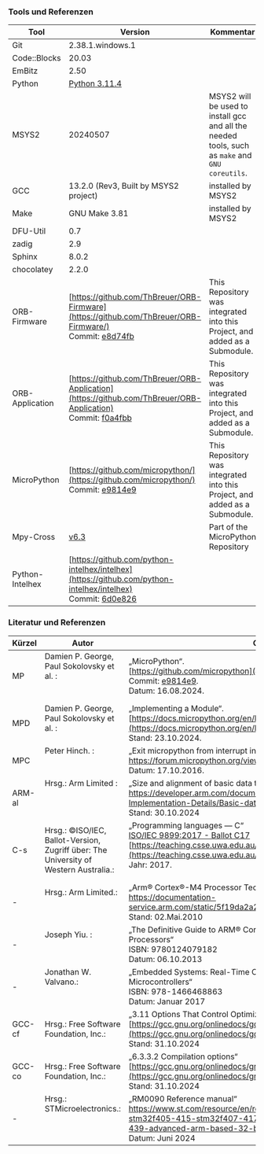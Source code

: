 ### Tools und Referenzen
 
| Tool            | Version       |     Kommentar | 
| -------------   | ------------- | ------------- |
| Git             |  2.38.1.windows.1 ||
| Code::Blocks    | 20.03             ||
| EmBitz          |  2.50             ||
| Python          | [Python 3.11.4](https://www.python.org/downloads/release/python-3114/) ||
| MSYS2           | 20240507      | MSYS2 will be used to install gcc and all the needed tools, such as `make` and `GNU coreutils`.|
| GCC             | 13.2.0 (Rev3, Built by MSYS2 project) | installed by MSYS2|
| Make            | GNU Make 3.81 | installed by MSYS2 |
| DFU-Util        |     0.7 ||
| zadig           |     2.9 ||
| Sphinx          |   8.0.2 ||
| chocolatey | 2.2.0||
| ORB-Firmware    |[https://github.com/ThBreuer/ORB-Firmware](https://github.com/ThBreuer/ORB-Firmware/) <br> Commit: [e8d74fb](https://github.com/ThBreuer/ORB-Firmware/commit/e8d74fba21e8ca6ec5e522813ab1235f87808662) | This Repository was integrated into this Project, and added as a Submodule.| 
| ORB-Application |[https://github.com/ThBreuer/ORB-Application](https://github.com/ThBreuer/ORB-Application) <br>Commit: [f0a4fbb](https://github.com/ThBreuer/ORB-Application/commit/f0a4fbb16f6ff9cc55ac2eb13b818f4c39970ef4)|This Repository was integrated into this Project, and added as a Submodule.|
| MicroPython     |[https://github.com/micropython/](https://github.com/micropython/) <br> Commit: [e9814e9](https://github.com/micropython/commit/e9814e987bcc816fb67e38748a5afce466c45606)|This Repository was integrated into this Project, and added as a Submodule.|
| Mpy-Cross       | [v6.3](./../../../../micropython/tree/master/tree/master/mpy-cross)| Part of the MicroPython Repository |
| Python-Intelhex | [https://github.com/python-intelhex/intelhex](https://github.com/python-intelhex/intelhex)<br> Commit: [6d0e826](https://github.com/python-intelhex/intelhex/commit/6d0e826b1efd0c9978e0027603138c5a436729a3) ||

### Literatur und Referenzen
| Kürzel | Autor | Quelle |
|    -   |  -  |   -   |
| MP     | Damien P. George, Paul Sokolovsky et al. : <br><br><br>| „MicroPython“. <br> [https://github.com/micropython](#https://github.com/micropython). <br> Commit: [e9814e9](https://github.com/micropython/commit/e9814e987bcc816fb67e38748a5afce466c45606). <br> Datum: 16.08.2024.  |
| MPD| Damien P. George, Paul Sokolovsky et al. : <br> <br> | „Implementing a Module“. <br> [https://docs.micropython.org/en/latest/develop/library.html](https://docs.micropython.org/en/latest/develop/library.html) <br> Stand: 23.10.2024. |  |
| MPC | Peter Hinch. : <br> <br> <br> | „Exit micropython from interrupt in c“. <br> https://forum.micropython.org/viewtopic.php?t=2521#p14831 <br> Datum: 17.10.2016.|  
| ARM-al | Hrsg.: Arm Limited : <br><br><br><br> | „Size and alignment of basic data types“ <br> https://developer.arm.com/documentation/dui0491/i/C-and-C---Implementation-Details/Basic-data-types <br> Stand: 30.10.2024 |
| C-s | Hrsg.: ©ISO/IEC, <br> Ballot-Version, <br> Zugriff über: The University of Western Australia.: <br>| „Programming languages — C“<br> [ISO/IEC 9899:2017 - Ballot C17](https://teaching.csse.uwa.edu.au/units/CITS2002/resources/n2176.pdf) <br> [https://teaching.csse.uwa.edu.au/units/CITS2002/resources/n2176.pdf](https://teaching.csse.uwa.edu.au/units/CITS2002/resources/n2176.pdf) <br> Jahr: 2017. <br><br>| 
| - |Hrsg.: Arm Limited.: <br><br><br>|  „Arm® Cortex®-M4 Processor Technical Reference Manual“ <br> https://documentation-service.arm.com/static/5f19da2a20b7cf4bc524d99a <br> Stand: 02.Mai.2010|
|- |Joseph Yiu. : <br><br><br>| „The Definitive Guide to ARM® Cortex®-M3 and Cortex®-M4 Processors“ <br> ISBN: 9780124079182 <br> Datum: 06.10.2013|
| - |Jonathan W. Valvano.:<br><br><br>| „Embedded Systems: Real-Time Operating Systems for Arm Cortex M Microcontrollers“ <br> ISBN: 978-1466468863 <br> Datum: Januar 2017   |
| GCC-cf |Hrsg.:  Free Software Foundation, Inc.:| „3.11 Options That Control Optimization“ <br> [https://gcc.gnu.org/onlinedocs/gcc/Optimize-Options.html](https://gcc.gnu.org/onlinedocs/gcc/Optimize-Options.html) <br> Stand: 31.10.2024 |
| GCC-co |Hrsg.:  Free Software Foundation, Inc.:| „6.3.3.2 Compilation options“ <br> [https://gcc.gnu.org/onlinedocs/gnat_ugn/Compilation-options.html](https://gcc.gnu.org/onlinedocs/gnat_ugn/Compilation-options.html) <br> Stand: 31.10.2024 |
| - |Hrsg.: STMicroelectronics.: <br><br><br><br>|  „RM0090 Reference manual“ <br> https://www.st.com/resource/en/reference_manual/dm00031020-stm32f405-415-stm32f407-417-stm32f427-437-and-stm32f429-439-advanced-arm-based-32-bit-mcus-stmicroelectronics.pdf<br> Datum: Juni 2024|